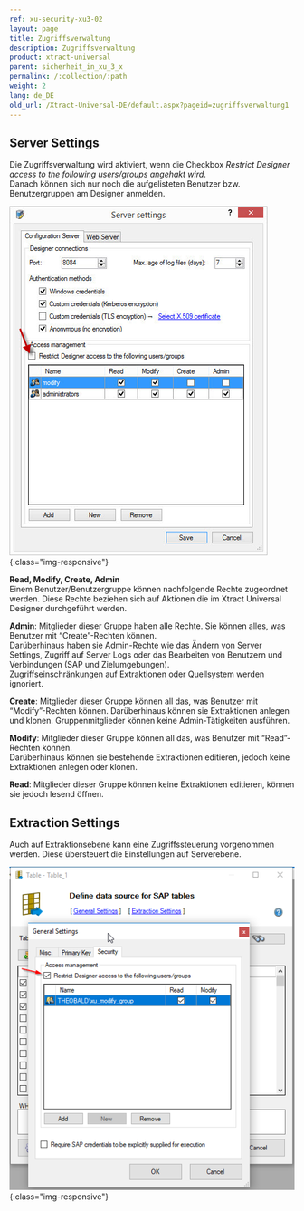 ```yaml
---
ref: xu-security-xu3-02
layout: page
title: Zugriffsverwaltung
description: Zugriffsverwaltung
product: xtract-universal
parent: sicherheit_in_xu_3_x
permalink: /:collection/:path
weight: 2
lang: de_DE
old_url: /Xtract-Universal-DE/default.aspx?pageid=zugriffsverwaltung1
---
```



## Server Settings
Die Zugriffsverwaltung wird aktiviert, wenn die Checkbox *Restrict Designer access to the following users/groups angehakt wird*.<br>
Danach können sich nur noch die aufgelisteten Benutzer bzw. Benutzergruppen am Designer anmelden.

![Server-Settings_](/img/content/Server-Settings_.jpg){:class="img-responsive"}

**Read, Modify, Create, Admin**<br>
Einem Benutzer/Benutzergruppe können nachfolgende Rechte zugeordnet werden. Diese Rechte beziehen sich auf Aktionen die im Xtract Universal Designer durchgeführt werden. 

**Admin**: Mitglieder dieser Gruppe haben alle Rechte. Sie können alles, was Benutzer mit “Create”-Rechten können.<br>
Darüberhinaus haben sie Admin-Rechte wie das Ändern von Server Settings, Zugriff auf Server Logs oder das Bearbeiten von Benutzern und Verbindungen (SAP und Zielumgebungen). <br>Zugriffseinschränkungen auf Extraktionen oder Quellsystem werden ignoriert.

**Create**: Mitglieder dieser Gruppe können all das, was Benutzer mit “Modify”-Rechten können. 
Darüberhinaus können sie Extraktionen anlegen und klonen. Gruppenmitglieder können keine Admin-Tätigkeiten ausführen.

**Modify**: Mitglieder dieser Gruppe können all das, was Benutzer mit “Read”-Rechten können.<br>
Darüberhinaus können sie bestehende Extraktionen editieren, jedoch keine Extraktionen anlegen oder klonen. 

**Read**: Mitglieder dieser Gruppe können keine Extraktionen editieren, können sie jedoch lesend öffnen.



## Extraction Settings
Auch auf Extraktionsebene kann eine Zugriffssteuerung vorgenommen werden. Diese übersteuert die Einstellungen auf Serverebene.

![Server-Settings_](/img/content/XU_Extraction_Security.png){:class="img-responsive"}